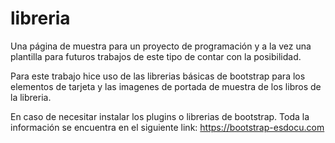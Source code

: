 # libreria
Una página de muestra para un proyecto de programación y a la vez una plantilla para futuros trabajos de este tipo de contar con la posibilidad. 

Para este trabajo hice uso de las librerias básicas de bootstrap para los elementos de tarjeta y las imagenes de portada de muestra de los libros de la libreria.

En caso de necesitar instalar los plugins o librerias de bootstrap. Toda la información se encuentra en el siguiente link: https://bootstrap-esdocu.com
